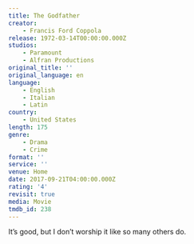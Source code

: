 ```yaml
---
title: The Godfather
creator:
    - Francis Ford Coppola
release: 1972-03-14T00:00:00.000Z
studios:
    - Paramount
    - Alfran Productions
original_title: ''
original_language: en
language:
    - English
    - Italian
    - Latin
country:
    - United States
length: 175
genre:
    - Drama
    - Crime
format: ''
service: ''
venue: Home
date: 2017-09-21T04:00:00.000Z
rating: '4'
revisit: true
media: Movie
tmdb_id: 238
---
```


It’s good, but I don’t worship it like so many others do.
